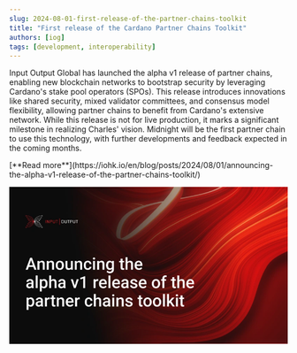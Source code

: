 ```yaml
---
slug: 2024-08-01-first-release-of-the-partner-chains-toolkit
title: "First release of the Cardano Partner Chains Toolkit"
authors: [iog]
tags: [development, interoperability]
---
```


Input Output Global has launched the alpha v1 release of partner chains, enabling new blockchain networks to bootstrap security by leveraging Cardano's stake pool operators (SPOs). This release introduces innovations like shared security, mixed validator committees, and consensus model flexibility, allowing partner chains to benefit from Cardano's extensive network. While this release is not for live production, it marks a significant milestone in realizing Charles' vision. Midnight will be the first partner chain to use this technology, with further developments and feedback expected in the coming months.

<div style={{ textAlign: 'right' }}>
 [**Read more**](https://iohk.io/en/blog/posts/2024/08/01/announcing-the-alpha-v1-release-of-the-partner-chains-toolkit/) 
</div>

 ![weekly development report](./banner.webp)

